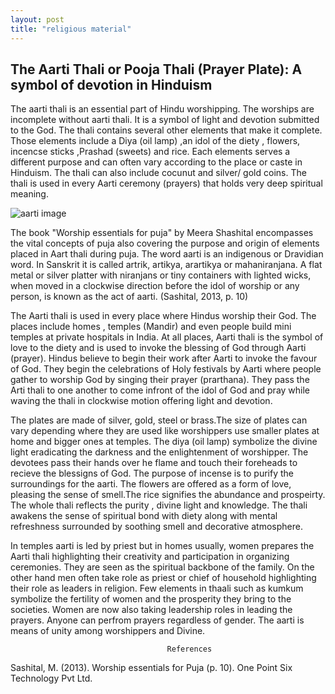 ```yaml
---
layout: post
title: "religious material"
---
```


## The Aarti Thali or Pooja Thali (Prayer Plate): A symbol of devotion in Hinduism

The aarti thali is an essential part of Hindu worshipping. The worships are incomplete without aarti thali. It is a symbol of light and devotion submitted to the God. The thali contains several other elements that make it complete. Those elements include a Diya (oil lamp) ,an idol of the diety , flowers, incencse sticks ,Prashad (sweets) and rice. Each elements serves a different purpose and can often vary according to the place or caste in Hinduism. The thali can also include cocunut and silver/ gold coins. The thali is used in every Aarti ceremony (prayers) that holds very deep spiritual meaning. 

![aarti image](https://github.com/user-attachments/assets/242c3abc-0323-4054-904b-8643ceb70b5e)


The book "Worship essentials for puja" by Meera Shashital encompasses the vital concepts of puja also covering the purpose and origin of elements placed in Aart thali during puja. The word aarti is an indigenous or Dravidian word. In Sanskrit it is called artrik, artikya, arartikya or mahaniranjana. A flat metal or silver platter with niranjans or tiny containers with lighted wicks, when moved in a clockwise direction before the idol of worship or any person, is known as the act of aarti. (Sashital, 2013, p. 10)

The Aarti thali is used in every place where Hindus worship their God. The places include homes , temples (Mandir) and even people build mini temples at private hospitals in India. At all places, Aarti thali is the symbol of love to the diety and is used to invoke the blessing of God through Aarti (prayer). Hindus believe to begin their work after Aarti to invoke the favour of God. They begin the celebrations of Holy festivals by Aarti where people gather to worship God by singing their prayer (prarthana). They pass the Arti thali to one another to come infront of the idol of God and pray while waving the thali in clockwise motion offering light and devotion. 

The plates are made of silver, gold, steel or brass.The size of plates can vary depending where they are used like worshippers use smaller plates at home and bigger ones at temples. The diya (oil lamp) symbolize the divine light eradicating the darkness and the enlightenment of worshipper. The devotees pass their hands over he flame and touch their foreheads to recieve the blessigns of God. The purpose of incense is to purify the surroundings for the aarti. The flowers are offered as a form of love, pleasing the sense of smell.The rice signifies the abundance and prospeirty. The whole thali reflects the purity , divine light and knowledge. The thali awakens the sense of spiritual bond with diety along with mental refreshness surrounded by soothing smell and decorative atmosphere.

In temples aarti is led by priest but in homes usually, women prepares the Aarti thali highlighting their creativity and participation in organizing ceremonies. They are seen as the spiritual backbone of the family. On the other hand men often take role as priest or chief of household highlighting their role as leaders in  religion. Few elements in thaali such as kumkum symbolize the fertility of women and the prosperity they bring to the societies. Women are now also taking leadership roles in leading the prayers. Anyone can perfrom prayers regardless of gender. The aarti is means of unity among worshippers and Divine.

                                       References
Sashital, M. (2013). Worship essentials for Puja (p. 10). One Point Six Technology Pvt Ltd.                             


